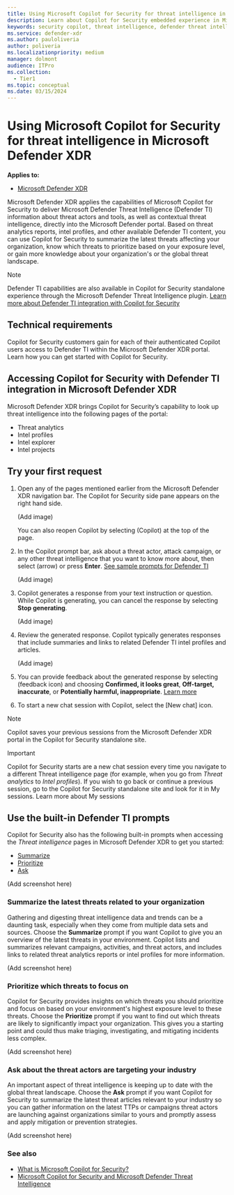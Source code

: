 ```yaml
---
title: Using Microsoft Copilot for Security for threat intelligence in Microsoft Defender XDR
description: Learn about Copilot for Security embedded experience in Microsoft Defender XDR for Microsoft Defender Threat Intelligence.
keywords: security copilot, threat intelligence, defender threat intelligence, defender ti, copilot for security, embedded experience, vulnerability impact assessment, threat actor profile, plugins, Microsoft plugins
ms.service: defender-xdr
ms.author: pauloliveria
author: poliveria
ms.localizationpriority: medium
manager: dolmont
audience: ITPro
ms.collection: 
  - Tier1
ms.topic: conceptual
ms.date: 03/15/2024
---
```


# Using Microsoft Copilot for Security for threat intelligence in Microsoft Defender XDR

**Applies to:**
- [Microsoft Defender XDR](https://go.microsoft.com/fwlink/?linkid=2118804)

Microsoft Defender XDR applies the capabilities of Microsoft Copilot for Security to deliver Microsoft Defender Threat Intelligence (Defender TI) information about threat actors and tools, as well as contextual threat intelligence, directly into the Microsoft Defender portal. Based on threat analytics reports, intel profiles, and other available Defender TI content, you can use Copilot for Security to summarize the latest threats affecting your organization, know which threats to prioritize based on your exposure level, or gain more knowledge about your organization's or the global threat landscape.

> [!NOTE]
> Defender TI capabilities are also available in Copilot for Security standalone experience through the Microsoft Defender Threat Intelligence plugin. [Learn more about Defender TI integration with Copilot for Security](/defender/threat-intelligence/security-copilot-and-defender-threat-intelligence.md)

## Technical requirements

Copilot for Security customers gain for each of their authenticated Copilot users access to Defender TI within the Microsoft Defender XDR portal. Learn how you can get started with Copilot for Security.

## Accessing Copilot for Security with Defender TI integration in Microsoft Defender XDR

Microsoft Defender XDR brings Copilot for Security’s capability to look up threat intelligence into the following pages of the portal:
- Threat analytics
- Intel profiles
- Intel explorer
- Intel projects

## Try your first request
1. Open any of the pages mentioned earlier from the Microsoft Defender XDR navigation bar. The Copilot for Security side pane appears on the right hand side.

   (Add image)

   You can also reopen Copilot by selecting (Copilot) at the top of the page.
2. In the Copilot prompt bar, ask about a threat actor, attack campaign, or any other threat intelligence that you want to know more about, then select (arrow) or press **Enter**. [See sample prompts for Defender TI](security-copilot-and-defender-threat-intelligence.md#sample-prompts-for-defender-ti)
   
   (Add image)

3. Copilot generates a response from your text instruction or question. While Copilot is generating, you can cancel the response by selecting **Stop generating**.
   
   (Add image)

4. Review the generated response. Copilot typically generates responses that include summaries and links to related Defender TI intel profiles and articles.

   (Add image)

5. You can provide feedback about the generated response by selecting (feedback icon) and choosing **Confirmed, it looks great**, **Off-target, inaccurate**, or **Potentially harmful, inappropriate**. [Learn more](/security/defender/security-copilot-in-microsoft-365-defender#providing-feedback)
6. To start a new chat session with Copilot, select the [New chat] icon.

> [!NOTE]
> Copilot saves your previous sessions from the Microsoft Defender XDR portal in the Copilot for Security standalone site.

> [!IMPORTANT] 
> Copilot for Security starts are a new chat session every time you navigate to a different Threat intelligence page (for example, when you go from *Threat analytics* to *Intel profiles*). If you wish to go back or continue a previous session, go to the Copilot for Security standalone site and look for it in My sessions. Learn more about My sessions

## Use the built-in Defender TI prompts

Copilot for Security also has the following built-in prompts when accessing the *Threat intelligence* pages in Microsoft Defender XDR to get you started:

- [Summarize](#summarize-the-latest-threats-related-to-your-organization)
- [Prioritize](#prioritize-which-threats-to-focus-on)
- [Ask](#ask-about-the-threat-actors-are-targeting-your-industry)

(Add screenshot here)

### Summarize the latest threats related to your organization
Gathering and digesting threat intelligence data and trends can be a daunting task, especially when they come from multiple data sets and sources. Choose the **Summarize** prompt if you want Copilot to give you an overview of the latest threats in your environment. Copilot lists and summarizes relevant campaigns, activities, and threat actors, and includes links to related threat analytics reports or intel profiles for more information.

(Add screenshot here)

### Prioritize which threats to focus on
Copilot for Security provides insights on which threats you should prioritize and focus on based on your environment's highest exposure level to these threats. Choose the **Prioritize** prompt if you want to find out which threats are likely to significantly impact your organization. This gives you a starting point and could thus make triaging, investigating, and mitigating incidents less complex.

(Add screenshot here)

### Ask about the threat actors are targeting your industry

An important aspect of threat intelligence is keeping up to date with the global threat landscape. Choose the **Ask** prompt if you want Copilot for Security to summarize the latest threat articles relevant to your industry so you can gather information on the latest TTPs or campaigns threat actors are launching against organizations similar to yours and promptly assess and apply mitigation or prevention strategies. 

(Add screenshot here)

### See also
- [What is Microsoft Copilot for Security?](/security-copilot/microsoft-security-copilot)
- [Microsoft Copilot for Security and Microsoft Defender Threat Intelligence](/defender/threat-intelligence/security-copilot-and-defender-threat-intelligence.md)